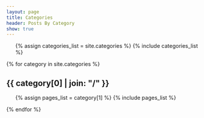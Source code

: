```yaml
---
layout: page
title: Categories
header: Posts By Category
show: true
---
```

<ul class="tag_box inline">
  {% assign categories_list = site.categories %}
  {% include categories_list %}
</ul>


{% for category in site.categories %}
  <h2 id="{{ category[0] }}-ref">{{ category[0] | join: "/" }}</h2>
  <ul>
    {% assign pages_list = category[1] %}
    {% include pages_list %}
  </ul>
{% endfor %}

